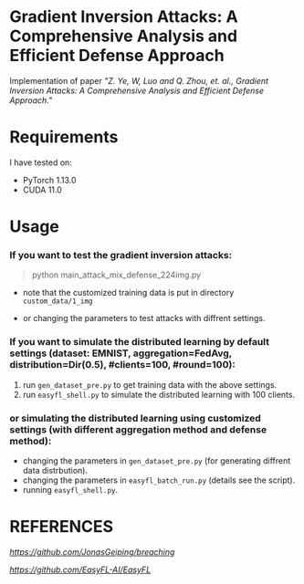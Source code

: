 # Gradient Inversion Attacks: A Comprehensive Analysis and Efficient Defense Approach

Implementation of paper *"Z. Ye, W, Luo and Q. Zhou, et. al., Gradient Inversion Attacks: A Comprehensive Analysis and Efficient Defense Approach."*


# Requirements

I have tested on:

- PyTorch 1.13.0
- CUDA 11.0


# Usage

### If you want to test the gradient inversion attacks:

> python main_attack_mix_defense_224img.py

- note that the customized training data is put in directory `custom_data/1_img`

- or changing the parameters to test attacks with diffrent settings.

### If you want to simulate the distributed learning by default settings (dataset: EMNIST, aggregation=FedAvg, distribution=Dir(0.5), #clients=100, #round=100): 

1. run `gen_dataset_pre.py` to get training data with the above settings.
2. run `easyfl_shell.py` to simulate the distributed learning with 100 clients.

### or simulating the distributed learning using customized settings (with different aggregation method and defense method):

- changing the parameters in `gen_dataset_pre.py` (for generating diffrent data distrbution).
- changing the parameters in `easyfl_batch_run.py` (details see the script).
- running `easyfl_shell.py`.
 
 # REFERENCES
 
 *https://github.com/JonasGeiping/breaching*
 
 *https://github.com/EasyFL-AI/EasyFL*
 
